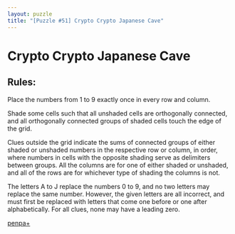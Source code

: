 ```yaml
---
layout: puzzle
title: "[Puzzle #51] Crypto Crypto Japanese Cave"
---
```


# Crypto Crypto Japanese Cave

## Rules:

Place the numbers from 1 to 9 exactly once in every row and column.

Shade some cells such that all unshaded cells are orthogonally connected, and all orthogonally connected groups of shaded cells touch the edge of the grid.

Clues outside the grid indicate the sums of connected groups of either shaded or unshaded numbers in the respective row or column, in order, where numbers in cells with the opposite shading serve as delimiters between groups. All the columns are for one of either shaded or unshaded, and all of the rows are for whichever type of shading the columns is not.

The letters A to J replace the numbers 0 to 9, and no two letters may replace the same number. However, the given letters are all incorrect, and must first be replaced with letters that come one before or one after alphabetically. For all clues, none may have a leading zero. 

[penpa+](https://tinyurl.com/2bw9hspz)
